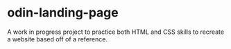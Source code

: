 # odin-landing-page
A work in progress project to practice both HTML and CSS skills to recreate a website based off of a reference.